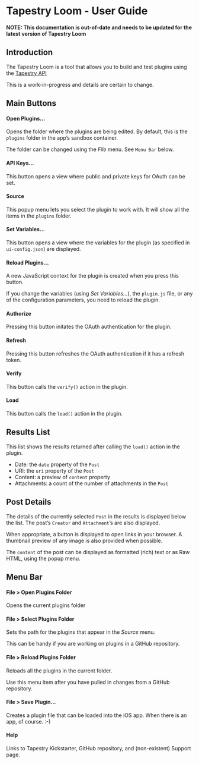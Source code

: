 
# Tapestry Loom - User Guide

**NOTE: This documentation is out-of-date and needs to be updated for the latest version of Tapestry Loom**

## Introduction

The Tapestry Loom is a tool that allows you to build and test plugins using the [Tapestry API](API.md)

This is a work-in-progress and details are certain to change.


## Main Buttons

#### Open Plugins…

Opens the folder where the plugins are being edited. By default, this is the `plugins` folder in the app’s sandbox container.

The folder can be changed using the _File_ menu. See `Menu Bar` below.

#### API Keys…

This button opens a view where public and private keys for OAuth can be set.

#### Source

This popup menu lets you select the plugin to work with. It will show all the items in the `plugins` folder.

#### Set Variables…

This button opens a view where the variables for the plugin (as specified in `ui-config.json`) are displayed.

#### Reload Plugins…

A new JavaScript context for the plugin is created when you press this button.

If you change the variables (using _Set Variables…_), the `plugin.js` file, or any of the configuration parameters, you need to reload the plugin.

#### Authorize

Pressing this button initates the OAuth authentication for the plugin.

#### Refresh

Pressing this button refreshes the OAuth authentication if it has a refresh token.

#### Verify

This button calls the `verify()` action in the plugin.

#### Load

This button calls the `load()` action in the plugin.


## Results List

This list shows the results returned after calling the `load()` action in the plugin.

* Date: the `date` property of the `Post`
* URI: the `uri` property of the `Post`
* Content: a preview of `content` property
* Attachments: a count of the number of attachments in the `Post`


## Post Details

The details of the currently selected `Post` in the results is displayed below the list. The post’s `Creator` and `Attachment`’s are also displayed.

When appropriate, a button is displayed to open links in your browser. A thumbnail preview of any image is also provided when possible.	

The `content` of the post can be displayed as formatted (rich) text or as Raw HTML, using the popup menu.


## Menu Bar

#### File > Open Plugins Folder

Opens the current plugins folder

#### File > Select Plugins Folder

Sets the path for the plugins that appear in the _Source_ menu.

This can be handy if you are working on plugins in a GitHub repository.

#### File > Reload Plugins Folder

Reloads all the plugins in the current folder.

Use this menu item after you have pulled in changes from a GitHub repository.

#### File > Save Plugin…

Creates a plugin file that can be loaded into the iOS app. When there is an app, of course. :-)

#### Help

Links to Tapestry Kickstarter, GitHub repository, and (non-existent) Support page.

